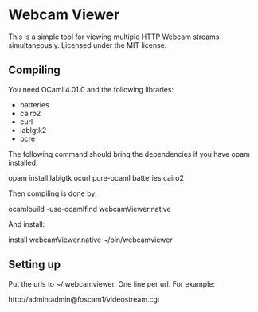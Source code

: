 Webcam Viewer
=============

This is a simple tool for viewing multiple HTTP Webcam streams
simultaneously. Licensed under the MIT license.

Compiling
---------

You need OCaml 4.01.0 and the following libraries:

* batteries
* cairo2
* curl
* lablgtk2
* pcre

The following command should bring the dependencies if you have opam installed:

opam install lablgtk ocurl pcre-ocaml batteries cairo2

Then compiling is done by:

ocamlbuild -use-ocamlfind webcamViewer.native

And install:

install webcamViewer.native ~/bin/webcamviewer

Setting up
----------

Put the urls to ~/.webcamviewer. One line per url. For example:

http://admin:admin@foscam1/videostream.cgi
